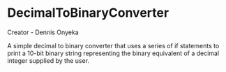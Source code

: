 # DecimalToBinaryConverter

Creator - Dennis Onyeka 


A simple decimal to binary converter that uses a series of if statements to print a 10-bit binary string representing the binary equivalent of a decimal integer supplied by the user.
